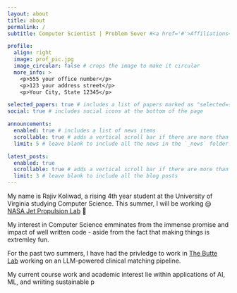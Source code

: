 ```yaml
---
layout: about
title: about
permalink: /
subtitle: Computer Scientist | Problem Sover #<a href='#'>Affiliations</a>. Address. Contacts. Motto. Etc.

profile:
  align: right
  image: prof_pic.jpg
  image_circular: false # crops the image to make it circular
  more_info: >
    <p>555 your office number</p>
    <p>123 your address street</p>
    <p>Your City, State 12345</p>

selected_papers: true # includes a list of papers marked as "selected={true}"
social: true # includes social icons at the bottom of the page

announcements:
  enabled: true # includes a list of news items
  scrollable: true # adds a vertical scroll bar if there are more than 3 news items
  limit: 5 # leave blank to include all the news in the `_news` folder

latest_posts:
  enabled: true
  scrollable: true # adds a vertical scroll bar if there are more than 3 new posts items
  limit: 3 # leave blank to include all the blog posts
---
```


My name is Rajiv Koliwad, a rising 4th year student at the University of Virginia studying Computer Science. This summer, I will be working @ [NASA Jet Propulsion Lab](https://www.jpl.nasa.gov/) 🚀


My interest in Computer Science emminates from the immense promise and impact of well written code - aside from the fact that making things is extremley fun. 

For the past two summers, I have had the privledge to work in [The Butte Lab](https://buttelab.ucsf.edu/) working on an LLM-powered clinical matching pipeline. 

My current course work and academic interest lie within applications of AI, ML, and wriiting sustainable p



